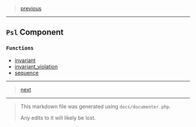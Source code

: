 > [previous](./../README.md)

---

## `Psl` Component

### `Functions`

- [invariant](./../../src/Psl/invariant.php#L18)
- [invariant_violation](./../../src/Psl/invariant_violation.php#L16)
- [sequence](./../../src/Psl/sequence.php#L16)



---

> [next](arr.md)

---

> This markdown file was generated using `docs/documenter.php`.
>
> Any edits to it will likely be lost.
